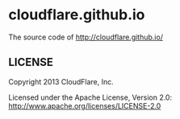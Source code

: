 cloudflare.github.io
====================

The source code of http://cloudflare.github.io/

LICENSE
-------

Copyright 2013 CloudFlare, Inc.

Licensed under the Apache License, Version 2.0: http://www.apache.org/licenses/LICENSE-2.0
